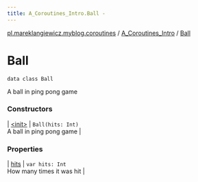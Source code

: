 ```yaml
---
title: A_Coroutines_Intro.Ball - 
---
```


[pl.mareklangiewicz.myblog.coroutines](../../index.md) / [A_Coroutines_Intro](../index.md) / [Ball](.)

# Ball

`data class Ball`

A ball in ping pong game

### Constructors

| [&lt;init&gt;](-init-.md) | `Ball(hits: Int)`<br>A ball in ping pong game |

### Properties

| [hits](hits.md) | `var hits: Int`<br>How many times it was hit |

